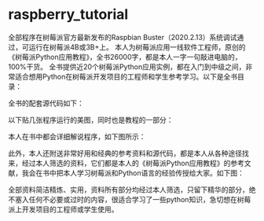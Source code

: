 # raspberry_tutorial

全部程序在树莓派官方最新发布的Raspbian Buster（2020.2.13）系统调试通过，可运行在树莓派4B或3B+上。
本人为树莓派应用一线软件工程师，原创的《树莓派Python应用教程》，全书26000字，都是本人一字一句敲进电脑的， 100%干货。
全书提供近20个树莓派Python应用实例，都在入门到中级之间，非常适合想用Python在树莓派开发项目的工程师和学生参考学习。以下是全书目录：
       
全书的配套源代码如下：
 
以下贴几张程序运行的美图，同时也是教程的一部分：
 
 
 
 
 
 
本人在书中都会详细解说程序，如下图所示：
 
此外，本人还附送非常好用和经典的参考资料和源代码，都是本人从各种途径找来，经过本人筛选的资料，它们都是本人的《树莓派Python应用教程》的参考文献，我会在书中把本人学习树莓派和Python语言的经验传授给大家。如下图：
 

全部资料简洁精炼、实用，资料所有部分均经过本人筛选，只留下精华的部分，绝不塞入任何不必要或过时的内容，很适合学习了一些python知识，急切想在树莓派上开发项目的工程师或学生使用。
